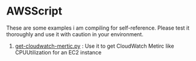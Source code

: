 # AWSScript
These are some examples i am compiling for self-reference. Please test it thoroughly and use it with caution in your environment.

1. [get-cloudwatch-mertic.py](https://github.com/runeetv/AWSScript/blob/master/get-cloudwatch-mertic.py)  : Use it to get CloudWatch Metirc like CPUUtilization for an EC2 instance    
